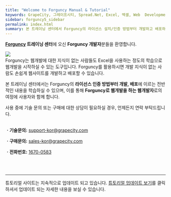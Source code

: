 ```yaml
---
title: "Welcome to Forguncy Manual & Tutorial"
keywords: GrapeCity, 그레이프시티, Spread.Net, Excel, 엑셀, Web  Development, c# 엑셀, c# excel, .net 엑셀, .net excel, excel 컨트롤, excel 컴포넌트
sidebar: forguncy5_sidebar
permalink: index.html
summary: 본 트레이닝 센터에서 Forguncy의 라이선스 설치/인증 방법부터 개발하고 배포하는 웹개발의 전체 과정을 학습해 보실 수 있습니다.
---
```


**[Forguncy](https://www.grapecity.co.kr/solutions/forguncy) 트레이닝 센터**에 오신 **Forguncy 개발자**분들을 환영합니다.

<img align="left" src="{{site.url}}/images/forguncy5/mobile2.png">
<br />
Forguncy는 웹개발에 대한 지식이 없는 사람들도 Excel을 사용하는 정도의 학습으로 웹개발을 시작하실 수 있는 도구입니다. Forguncy를 활용하시면 개발 지식이 없는 사람도 손쉽게 웹사이트를 개발하고 배포할 수 있습니다.

본 트레이닝 센터에서는 Forguncy의 **라이선스 인증 방법부터 개발, 배포**에 이르는 전반적인 내용을 학습하실 수 있으며, 이를 통해 **Forguncy로 웹개발을 하는 웹개발자**로의 여정에 사용자와 함께 합니다.

사용 중에 기술 문의 또는 구매에 대한 상담이 필요하실 경우, 언제든지 연락 부탁드립니다.
<br /><br />

**ㆍ기술문의:** [support-kor@grapecity.com](mailto:support-kor@grapecity.com) <br />

**ㆍ구매문의:** [sales-kor@grapecity.com](mailto:sales-kor@grapecity.com)<br />

**ㆍ전화번호:** [1670-0583](telto:1670-0583)<br />

<br /><br />

<hr>

튜토리얼 사이트는 지속적으로 업데이트 되고 있습니다. [튜토리얼 업데이트 보기]({{site.url}}/tutotial_update_log.html)를 클릭하셔서 업데이트 되는 자세한 내용을 보실 수 있습니다.

<br />